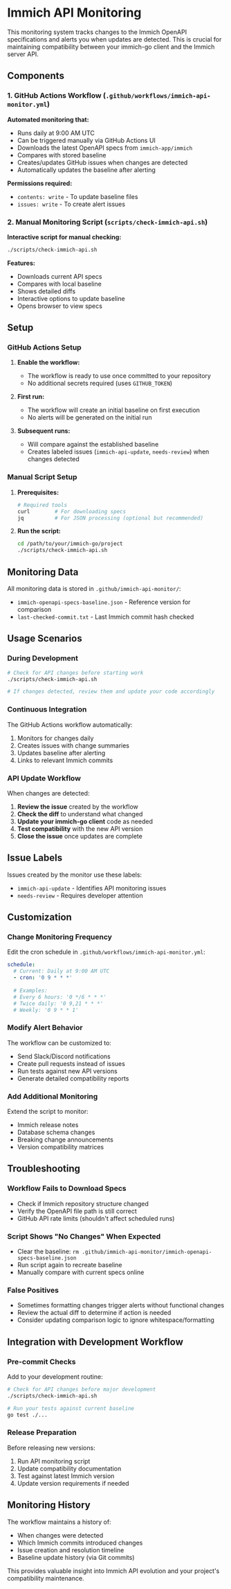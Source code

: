 # Immich API Monitoring

This monitoring system tracks changes to the Immich OpenAPI specifications and alerts you when updates are detected. This is crucial for maintaining compatibility between your immich-go client and the Immich server API.

## Components

### 1. GitHub Actions Workflow (`.github/workflows/immich-api-monitor.yml`)

**Automated monitoring that:**
- Runs daily at 9:00 AM UTC
- Can be triggered manually via GitHub Actions UI
- Downloads the latest OpenAPI specs from `immich-app/immich`
- Compares with stored baseline
- Creates/updates GitHub issues when changes are detected
- Automatically updates the baseline after alerting

**Permissions required:**
- `contents: write` - To update baseline files
- `issues: write` - To create alert issues

### 2. Manual Monitoring Script (`scripts/check-immich-api.sh`)

**Interactive script for manual checking:**
```bash
./scripts/check-immich-api.sh
```

**Features:**
- Downloads current API specs
- Compares with local baseline
- Shows detailed diffs
- Interactive options to update baseline
- Opens browser to view specs

## Setup

### GitHub Actions Setup

1. **Enable the workflow:**
   - The workflow is ready to use once committed to your repository
   - No additional secrets required (uses `GITHUB_TOKEN`)

2. **First run:**
   - The workflow will create an initial baseline on first execution
   - No alerts will be generated on the initial run

3. **Subsequent runs:**
   - Will compare against the established baseline
   - Creates labeled issues (`immich-api-update`, `needs-review`) when changes detected

### Manual Script Setup

1. **Prerequisites:**
   ```bash
   # Required tools
   curl        # For downloading specs
   jq          # For JSON processing (optional but recommended)
   ```

2. **Run the script:**
   ```bash
   cd /path/to/your/immich-go/project
   ./scripts/check-immich-api.sh
   ```

## Monitoring Data

All monitoring data is stored in `.github/immich-api-monitor/`:

- `immich-openapi-specs-baseline.json` - Reference version for comparison
- `last-checked-commit.txt` - Last Immich commit hash checked

## Usage Scenarios

### During Development
```bash
# Check for API changes before starting work
./scripts/check-immich-api.sh

# If changes detected, review them and update your code accordingly
```

### Continuous Integration
The GitHub Actions workflow automatically:
1. Monitors for changes daily
2. Creates issues with change summaries
3. Updates baseline after alerting
4. Links to relevant Immich commits

### API Update Workflow
When changes are detected:

1. **Review the issue** created by the workflow
2. **Check the diff** to understand what changed
3. **Update your immich-go client** code as needed
4. **Test compatibility** with the new API version
5. **Close the issue** once updates are complete

## Issue Labels

Issues created by the monitor use these labels:
- `immich-api-update` - Identifies API monitoring issues
- `needs-review` - Requires developer attention

## Customization

### Change Monitoring Frequency
Edit the cron schedule in `.github/workflows/immich-api-monitor.yml`:
```yaml
schedule:
  # Current: Daily at 9:00 AM UTC
  - cron: '0 9 * * *'
  
  # Examples:
  # Every 6 hours: '0 */6 * * *'
  # Twice daily: '0 9,21 * * *'
  # Weekly: '0 9 * * 1'
```

### Modify Alert Behavior
The workflow can be customized to:
- Send Slack/Discord notifications
- Create pull requests instead of issues
- Run tests against new API versions
- Generate detailed compatibility reports

### Add Additional Monitoring
Extend the script to monitor:
- Immich release notes
- Database schema changes
- Breaking change announcements
- Version compatibility matrices

## Troubleshooting

### Workflow Fails to Download Specs
- Check if Immich repository structure changed
- Verify the OpenAPI file path is still correct
- GitHub API rate limits (shouldn't affect scheduled runs)

### Script Shows "No Changes" When Expected
- Clear the baseline: `rm .github/immich-api-monitor/immich-openapi-specs-baseline.json`
- Run script again to recreate baseline
- Manually compare with current specs online

### False Positives
- Sometimes formatting changes trigger alerts without functional changes
- Review the actual diff to determine if action is needed
- Consider updating comparison logic to ignore whitespace/formatting

## Integration with Development Workflow

### Pre-commit Checks
Add to your development routine:
```bash
# Check for API changes before major development
./scripts/check-immich-api.sh

# Run your tests against current baseline
go test ./...
```

### Release Preparation
Before releasing new versions:
1. Run API monitoring script
2. Update compatibility documentation
3. Test against latest Immich version
4. Update version requirements if needed

## Monitoring History

The workflow maintains a history of:
- When changes were detected
- Which Immich commits introduced changes
- Issue creation and resolution timeline
- Baseline update history (via Git commits)

This provides valuable insight into Immich API evolution and your project's compatibility maintenance.